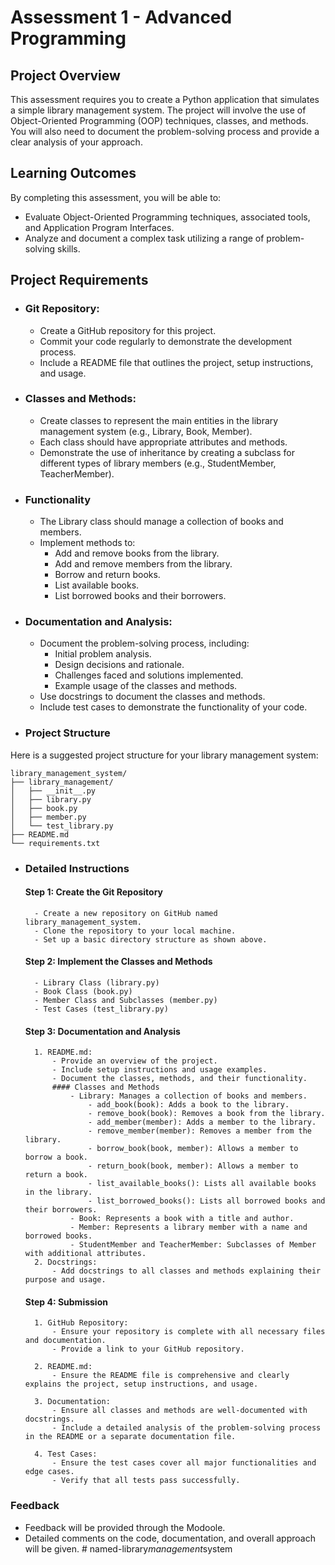 # Assessment 1 - Advanced Programming

## Project Overview
This assessment requires you to create a Python application that simulates a simple library management system. The project will involve the use of Object-Oriented Programming (OOP) techniques, classes, and methods. You will also need to document the problem-solving process and provide a clear analysis of your approach.

## Learning Outcomes
By completing this assessment, you will be able to:
- Evaluate Object-Oriented Programming techniques, associated tools, and Application Program Interfaces.
- Analyze and document a complex task utilizing a range of problem-solving skills.

## Project Requirements

- ### Git Repository:
    - Create a GitHub repository for this project.
    - Commit your code regularly to demonstrate the development process.
    - Include a README file that outlines the project, setup instructions, and usage.

- ### Classes and Methods:
    - Create classes to represent the main entities in the library management system (e.g., Library, Book, Member).
    - Each class should have appropriate attributes and methods.
    - Demonstrate the use of inheritance by creating a subclass for different types of library members (e.g., StudentMember, TeacherMember).

- ### Functionality
    - The Library class should manage a collection of books and members.
    - Implement methods to:
        - Add and remove books from the library.
        - Add and remove members from the library.
        - Borrow and return books.
        - List available books.
        - List borrowed books and their borrowers.

- ### Documentation and Analysis:
    - Document the problem-solving process, including:
        - Initial problem analysis.
        - Design decisions and rationale.
        - Challenges faced and solutions implemented.
        - Example usage of the classes and methods.
    - Use docstrings to document the classes and methods.
    - Include test cases to demonstrate the functionality of your code.

- ### Project Structure
Here is a suggested project structure for your library management system:
```
library_management_system/
├── library_management/
│   ├── __init__.py
│   ├── library.py
│   ├── book.py
│   ├── member.py
│   └── test_library.py
├── README.md
└── requirements.txt
```

- ### Detailed Instructions
    #### Step 1: Create the Git Repository
        - Create a new repository on GitHub named library_management_system.
        - Clone the repository to your local machine.
        - Set up a basic directory structure as shown above.

    #### Step 2: Implement the Classes and Methods
        - Library Class (library.py)
        - Book Class (book.py)
        - Member Class and Subclasses (member.py)
        - Test Cases (test_library.py)

    #### Step 3: Documentation and Analysis
        1. README.md:
            - Provide an overview of the project.
            - Include setup instructions and usage examples.
            - Document the classes, methods, and their functionality.
            #### Classes and Methods
                - Library: Manages a collection of books and members.
                    - add_book(book): Adds a book to the library.
                    - remove_book(book): Removes a book from the library.
                    - add_member(member): Adds a member to the library.
                    - remove_member(member): Removes a member from the library.
                    - borrow_book(book, member): Allows a member to borrow a book.
                    - return_book(book, member): Allows a member to return a book.
                    - list_available_books(): Lists all available books in the library.
                    - list_borrowed_books(): Lists all borrowed books and their borrowers.
                - Book: Represents a book with a title and author.
                - Member: Represents a library member with a name and borrowed books.
                - StudentMember and TeacherMember: Subclasses of Member with additional attributes.
        2. Docstrings:
            - Add docstrings to all classes and methods explaining their purpose and usage.

    #### Step 4: Submission
        1. GitHub Repository:
            - Ensure your repository is complete with all necessary files and documentation.
            - Provide a link to your GitHub repository.

        2. README.md:
            - Ensure the README file is comprehensive and clearly explains the project, setup instructions, and usage.

        3. Documentation:
            - Ensure all classes and methods are well-documented with docstrings.
            - Include a detailed analysis of the problem-solving process in the README or a separate documentation file.

        4. Test Cases:
            - Ensure the test cases cover all major functionalities and edge cases.
            - Verify that all tests pass successfully.

### Feedback
- Feedback will be provided through the Modoole.
- Detailed comments on the code, documentation, and overall approach will be given.
#   n a m e d - l i b r a r y _ m a n a g e m e n t _ s y s t e m  
 